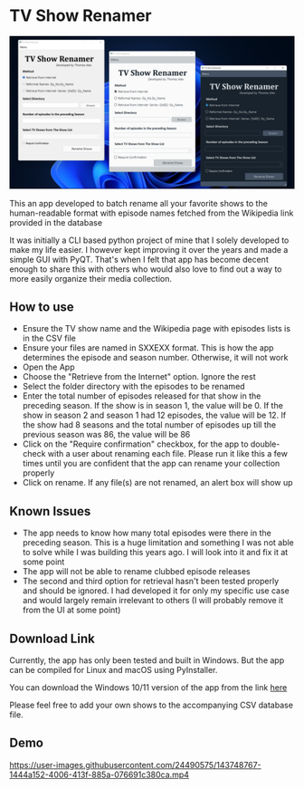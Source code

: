 # TV Show Renamer

![Screenshot of the App](show_renamer_v4_files/images/themes.png)

This an app developed to batch rename all your favorite shows to the human-readable format with episode names fetched from the Wikipedia link provided in the database

It was initially a CLI based python project of mine that I solely developed to make my life easier. I however kept improving it over the years and made a simple GUI with PyQT. That's when I felt that app has become decent enough to share this with others who would also love to find out a way to more easily organize their media collection.

## How to use

- Ensure the TV show name and the Wikipedia page with episodes lists is in the CSV file
- Ensure your files are named in SXXEXX format. This is how the app determines the episode and season number. Otherwise, it will not work
- Open the App
- Choose the "Retrieve from the Internet" option. Ignore the rest
- Select the folder directory with the episodes to be renamed
- Enter the total number of episodes released for that show in the preceding season. If the show is in season 1, the value will be 0. If the show in season 2 and season 1 had 12 episodes, the value will be 12. If the show had 8 seasons and the total number of episodes up till the previous season was 86, the value will be 86
- Click on the "Require confirmation" checkbox, for the app to double-check with a user about renaming each file. Please run it like this a few times until you are confident that the app can rename your collection properly
- Click on rename. If any file(s) are not renamed, an alert box will show up


## Known Issues

- The app needs to know how many total episodes were there in the preceding season. This is a huge limitation and something I was not able to solve while I was building this years ago. I will look into it and fix it at some point
- The app will not be able to rename clubbed episode releases
- The second and third option for retrieval hasn't been tested properly and should be ignored. I had developed it for only my specific use case and would largely remain irrelevant to others (I will probably remove it from the UI at some point)

## Download Link
Currently, the app has only been tested and built in Windows. But the app can be compiled for Linux and macOS using PyInstaller. 

You can download the Windows 10/11 version of the app from the link [here](https://github.com/Thomasalex2/tv-show-renamer/releases)

Please feel free to add your own shows to the accompanying CSV database file. 

## Demo

https://user-images.githubusercontent.com/24490575/143748767-1444a152-4006-413f-885a-076691c380ca.mp4

